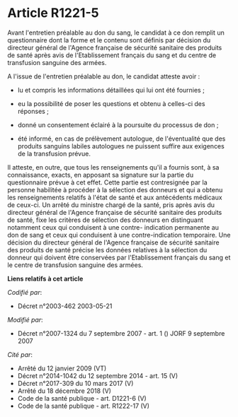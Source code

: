 # Article R1221-5

Avant l'entretien préalable au don du sang, le candidat à ce don remplit un questionnaire dont la forme et le contenu sont
définis par décision du directeur général de l'Agence française de sécurité sanitaire des produits de santé après avis de
l'Etablissement français du sang et du centre de transfusion sanguine des armées.

A l'issue de l'entretien préalable au don, le candidat atteste avoir :

- lu et compris les informations détaillées qui lui ont été fournies ;

- eu la possibilité de poser les questions et obtenu à celles-ci des réponses ;

- donné un consentement éclairé à la poursuite du processus de don ;

- été informé, en cas de prélèvement autologue, de l'éventualité que des produits sanguins labiles autologues ne puissent
suffire aux exigences de la transfusion prévue.

Il atteste, en outre, que tous les renseignements qu'il a fournis sont, à sa connaissance, exacts, en apposant sa signature
sur la partie du questionnaire prévue à cet effet. Cette partie est contresignée par la personne habilitée à procéder à la
sélection des donneurs et qui a obtenu les renseignements relatifs à l'état de santé et aux antécédents médicaux de ceux-ci.
Un arrêté du ministre chargé de la santé, pris après avis du directeur général de l'Agence française de sécurité sanitaire
des produits de santé, fixe les critères de sélection des donneurs en distinguant notamment ceux qui conduisent à une contre-
indication permanente au don de sang et ceux qui conduisent à une contre-indication temporaire. Une décision du directeur
général de l'Agence française de sécurité sanitaire des produits de santé précise les données relatives à la sélection du
donneur qui doivent être conservées par l'Etablissement français du sang et le centre de transfusion sanguine des armées.

**Liens relatifs à cet article**

_Codifié par_:

  - Décret n°2003-462 2003-05-21

_Modifié par_:

  - Décret n°2007-1324 du 7 septembre 2007 - art. 1 () JORF 9 septembre 2007

_Cité par_:

  - Arrêté du 12 janvier 2009 (VT)
  - Décret n°2014-1042 du 12 septembre 2014 - art. 15 (V)
  - Décret n°2017-309 du 10 mars 2017 (V)
  - Arrêté du 18 décembre 2018 (V)
  - Code de la santé publique - art. D1221-6 (V)
  - Code de la santé publique - art. R1222-17 (V)

